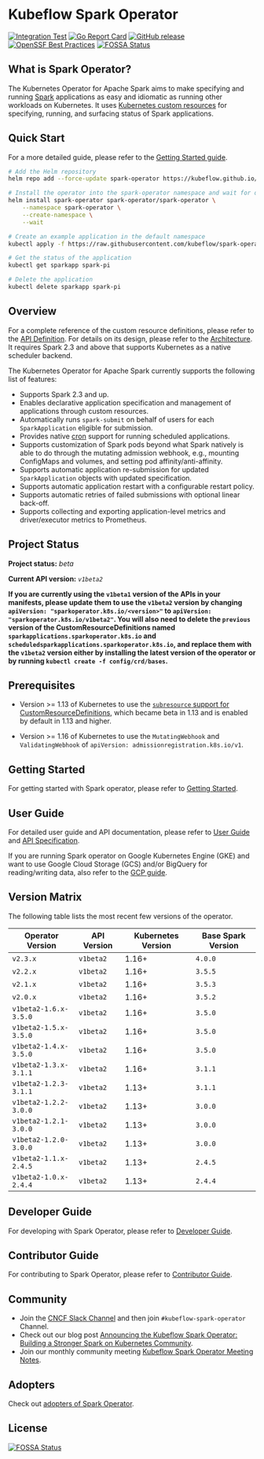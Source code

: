 # Kubeflow Spark Operator

[![Integration Test](https://github.com/kubeflow/spark-operator/actions/workflows/integration.yaml/badge.svg)](https://github.com/kubeflow/spark-operator/actions/workflows/integration.yaml)
[![Go Report Card](https://goreportcard.com/badge/github.com/kubeflow/spark-operator)](https://goreportcard.com/report/github.com/kubeflow/spark-operator)
[![GitHub release](https://img.shields.io/github/v/release/kubeflow/spark-operator)](https://github.com/kubeflow/spark-operator/releases)
[![OpenSSF Best Practices](https://www.bestpractices.dev/projects/10524/badge)](https://www.bestpractices.dev/projects/10524)
[![FOSSA Status](https://app.fossa.com/api/projects/git%2Bgithub.com%2Fkubeflow%2Fspark-operator.svg?type=shield)](https://app.fossa.com/projects/git%2Bgithub.com%2Fkubeflow%2Fspark-operator?ref=badge_shield)

## What is Spark Operator?

The Kubernetes Operator for Apache Spark aims to make specifying and running [Spark](https://github.com/apache/spark) applications as easy and idiomatic as running other workloads on Kubernetes. It uses
[Kubernetes custom resources](https://kubernetes.io/docs/concepts/extend-kubernetes/api-extension/custom-resources/) for specifying, running, and surfacing status of Spark applications.

## Quick Start

For a more detailed guide, please refer to the [Getting Started guide](https://www.kubeflow.org/docs/components/spark-operator/getting-started/).

```bash
# Add the Helm repository
helm repo add --force-update spark-operator https://kubeflow.github.io/spark-operator

# Install the operator into the spark-operator namespace and wait for deployments to be ready
helm install spark-operator spark-operator/spark-operator \
    --namespace spark-operator \
    --create-namespace \
    --wait

# Create an example application in the default namespace
kubectl apply -f https://raw.githubusercontent.com/kubeflow/spark-operator/refs/heads/master/examples/spark-pi.yaml

# Get the status of the application
kubectl get sparkapp spark-pi

# Delete the application
kubectl delete sparkapp spark-pi
```

## Overview

For a complete reference of the custom resource definitions, please refer to the [API Definition](docs/api-docs.md). For details on its design, please refer to the [Architecture](https://www.kubeflow.org/docs/components/spark-operator/overview/#architecture). It requires Spark 2.3 and above that supports Kubernetes as a native scheduler backend.

The Kubernetes Operator for Apache Spark currently supports the following list of features:

* Supports Spark 2.3 and up.
* Enables declarative application specification and management of applications through custom resources.
* Automatically runs `spark-submit` on behalf of users for each `SparkApplication` eligible for submission.
* Provides native [cron](https://en.wikipedia.org/wiki/Cron) support for running scheduled applications.
* Supports customization of Spark pods beyond what Spark natively is able to do through the mutating admission webhook, e.g., mounting ConfigMaps and volumes, and setting pod affinity/anti-affinity.
* Supports automatic application re-submission for updated `SparkApplication` objects with updated specification.
* Supports automatic application restart with a configurable restart policy.
* Supports automatic retries of failed submissions with optional linear back-off.
* Supports collecting and exporting application-level metrics and driver/executor metrics to Prometheus.

## Project Status

**Project status:** *beta*

**Current API version:** *`v1beta2`*

**If you are currently using the `v1beta1` version of the APIs in your manifests, please update them to use the `v1beta2` version by changing `apiVersion: "sparkoperator.k8s.io/<version>"` to `apiVersion: "sparkoperator.k8s.io/v1beta2"`. You will also need to delete the `previous` version of the CustomResourceDefinitions named `sparkapplications.sparkoperator.k8s.io` and `scheduledsparkapplications.sparkoperator.k8s.io`, and replace them with the `v1beta2` version either by installing the latest version of the operator or by running `kubectl create -f config/crd/bases`.**

## Prerequisites

* Version >= 1.13 of Kubernetes to use the [`subresource` support for CustomResourceDefinitions](https://kubernetes.io/docs/tasks/access-kubernetes-api/custom-resources/custom-resource-definitions/#subresources), which became beta in 1.13 and is enabled by default in 1.13 and higher.

* Version >= 1.16 of Kubernetes to use the `MutatingWebhook` and `ValidatingWebhook` of `apiVersion: admissionregistration.k8s.io/v1`.

## Getting Started

For getting started with Spark operator, please refer to [Getting Started](https://www.kubeflow.org/docs/components/spark-operator/getting-started/).

## User Guide

For detailed user guide and API documentation, please refer to [User Guide](https://www.kubeflow.org/docs/components/spark-operator/user-guide/) and [API Specification](docs/api-docs.md).

If you are running Spark operator on Google Kubernetes Engine (GKE) and want to use Google Cloud Storage (GCS) and/or BigQuery for reading/writing data, also refer to the [GCP guide](https://www.kubeflow.org/docs/components/spark-operator/user-guide/gcp/).

## Version Matrix

The following table lists the most recent few versions of the operator.

| Operator Version      | API Version | Kubernetes Version | Base Spark Version |
|-----------------------|-------------|--------------------|--------------------|
| `v2.3.x`              | `v1beta2`   | 1.16+              | `4.0.0`            |
| `v2.2.x`              | `v1beta2`   | 1.16+              | `3.5.5`            |
| `v2.1.x`              | `v1beta2`   | 1.16+              | `3.5.3`            |
| `v2.0.x`              | `v1beta2`   | 1.16+              | `3.5.2`            |
| `v1beta2-1.6.x-3.5.0` | `v1beta2`   | 1.16+              | `3.5.0`            |
| `v1beta2-1.5.x-3.5.0` | `v1beta2`   | 1.16+              | `3.5.0`            |
| `v1beta2-1.4.x-3.5.0` | `v1beta2`   | 1.16+              | `3.5.0`            |
| `v1beta2-1.3.x-3.1.1` | `v1beta2`   | 1.16+              | `3.1.1`            |
| `v1beta2-1.2.3-3.1.1` | `v1beta2`   | 1.13+              | `3.1.1`            |
| `v1beta2-1.2.2-3.0.0` | `v1beta2`   | 1.13+              | `3.0.0`            |
| `v1beta2-1.2.1-3.0.0` | `v1beta2`   | 1.13+              | `3.0.0`            |
| `v1beta2-1.2.0-3.0.0` | `v1beta2`   | 1.13+              | `3.0.0`            |
| `v1beta2-1.1.x-2.4.5` | `v1beta2`   | 1.13+              | `2.4.5`            |
| `v1beta2-1.0.x-2.4.4` | `v1beta2`   | 1.13+              | `2.4.4`            |

## Developer Guide

For developing with Spark Operator, please refer to [Developer Guide](https://www.kubeflow.org/docs/components/spark-operator/developer-guide/).

## Contributor Guide

For contributing to Spark Operator, please refer to [Contributor Guide](CONTRIBUTING.md).

## Community

* Join the [CNCF Slack Channel](https://www.kubeflow.org/docs/about/community/#kubeflow-slack-channels) and then join `#kubeflow-spark-operator` Channel.
* Check out our blog post [Announcing the Kubeflow Spark Operator: Building a Stronger Spark on Kubernetes Community](https://blog.kubeflow.org/operators/2024/04/15/kubeflow-spark-operator.html).
* Join our monthly community meeting [Kubeflow Spark Operator Meeting Notes](https://bit.ly/3VGzP4n).

## Adopters

Check out [adopters of Spark Operator](ADOPTERS.md).


## License
[![FOSSA Status](https://app.fossa.com/api/projects/git%2Bgithub.com%2Fkubeflow%2Fspark-operator.svg?type=large)](https://app.fossa.com/projects/git%2Bgithub.com%2Fkubeflow%2Fspark-operator?ref=badge_large)